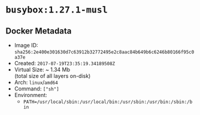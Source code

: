 # `busybox:1.27.1-musl`

## Docker Metadata

- Image ID: `sha256:2e400e301630d7c63912b32772495e2c8aac84b649b6c6246b80166f95c0a37e`
- Created: `2017-07-19T23:35:19.34189508Z`
- Virtual Size: ~ 1.34 Mb  
  (total size of all layers on-disk)
- Arch: `linux`/`amd64`
- Command: `["sh"]`
- Environment:
  - `PATH=/usr/local/sbin:/usr/local/bin:/usr/sbin:/usr/bin:/sbin:/bin`
